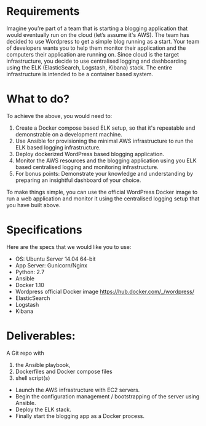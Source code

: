 # Requirements
Imagine you’re part of a team that is starting a blogging application that would eventually run on the cloud (let’s assume it's AWS). 
The team has decided to use Wordpress to get a simple blog running as a start. 
Your team of developers wants you to help them monitor their application and the computers their application are running on. 
Since cloud is the target infrastructure, you decide to use centralised logging and dashboarding using the ELK (ElasticSearch, Logstash, Kibana) stack. The entire infrastructure is intended to be a container based system.

# What to do?
To achieve the above, you would need to:
  1. Create a Docker compose based ELK setup, so that it's repeatable and demonstrable on a development machine.
  2. Use Ansible for provisioning the minimal AWS infrastructure to run the ELK based logging infrastructure.
  3. Deploy dockerized WordPress based blogging application.
  4. Monitor the AWS resources and the blogging application using you ELK based centralised logging and monitoring infrastructure.
  5. For bonus points: Demonstrate your knowledge and understanding by preparing an insightful dashboard of your choice.

To make things simple, you can use the official WordPress Docker image to run a web application and monitor it using the centralised logging setup that you have built above.

# Specifications

Here are the specs that we would like you to use:
  - OS: Ubuntu Server 14.04 64-bit
  - App Server: Gunicorn/Nginx
  - Python: 2.7
  - Ansible
  - Docker 1.10
  - Wordpress official Docker image https://hub.docker.com/_/wordpress/
  - ElasticSearch
  - Logstash
  - Kibana

# Deliverables:
  A Git repo with 
  1. the Ansible playbook, 
  2. Dockerfiles and Docker compose files
  3. shell script(s)
  - Launch the AWS infrastructure with EC2 servers.
  - Begin the configuration management / bootstrapping of the server using Ansible.
  - Deploy the ELK stack.
  - Finally start the blogging app as a Docker process.